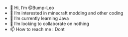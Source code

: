 - 👋 Hi, I’m @Bump-Leo
- 👀 I’m interested in minecraft modding and other coding
- 🌱 I’m currently learning Java
- 💞️ I’m looking to collaborate on nothing
- 📫 How to reach me : Dont

<!---
Bump-Leo/Bump-Leo is a ✨ special ✨ repository because its `README.md` (this file) appears on your GitHub profile.
You can click the Preview link to take a look at your changes.
--->
